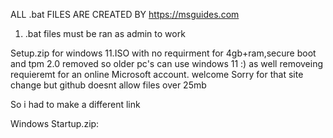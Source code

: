ALL .bat FILES ARE CREATED BY https://msguides.com 
1) .bat files must be ran as admin to work

Setup.zip for windows 11.ISO with no requirment for 4gb+ram,secure boot and tpm 2.0 removed so older pc's can use windows 11 :)
as well removeing requieremt for an online Microsoft account. welcome
Sorry for that site change but github doesnt allow files over 25mb 

So i had to make a different link

Windows Startup.zip: 
